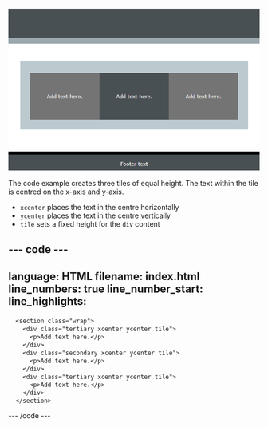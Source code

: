![A page with three equal height tiles in the centre. Each tile has centred text.](images/three-tiles.PNG)

The code example creates three tiles of equal height. The text within the tile is centred on the x-axis and y-axis.

- `xcenter` places the text in the centre horizontally
- `ycenter` places the text in the centre vertically
- `tile` sets a fixed height for the `div` content

## --- code ---

language: HTML
filename: index.html
line_numbers: true
line_number_start:
line_highlights:
-----------------------------------------------------

```
  <section class="wrap">
    <div class="tertiary xcenter ycenter tile">
      <p>Add text here.</p>
    </div>
    <div class="secondary xcenter ycenter tile">
      <p>Add text here.</p>
    </div>
    <div class="tertiary xcenter ycenter tile">
      <p>Add text here.</p>
    </div>
  </section>
```

\--- /code ---
